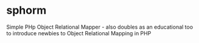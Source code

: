 sphorm
======

Simple PHp Object Relational Mapper - also doubles as an educational too to introduce newbies to Object Relational Mapping in PHP
